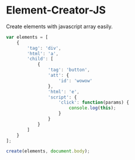 # Element-Creator-JS
Create elements with javascript array easily.

```javascript
var elements = [
	{
		'tag': 'div',
		'html': 'a',
		'child': [
			{
				'tag': 'button',
				'att': {
					'id': 'wowow'
				},
				'html': 'e',
				'script': {
					'click': function(params) {
						console.log(this);
					}
				}
			}
		]
	}
];

create(elements, document.body);
```
